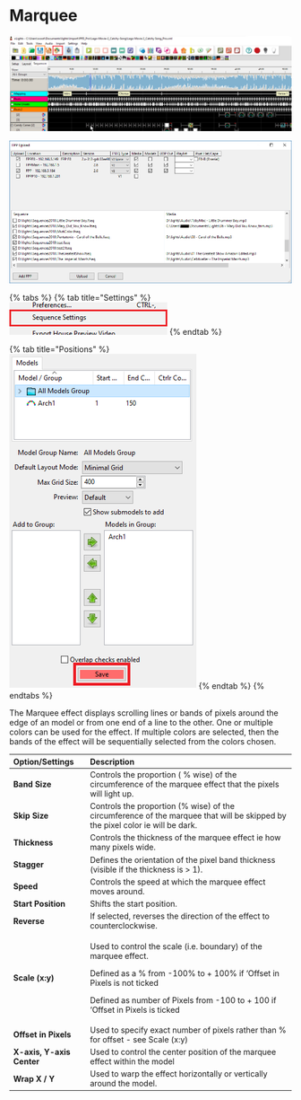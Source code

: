# Marquee

![Icon](../../.gitbook/assets/image%20%28409%29.png)

![Sequencer Grid](../../.gitbook/assets/image%20%28514%29.png)

{% tabs %}
{% tab title="Settings" %}
![](../../.gitbook/assets/image%20%28619%29.png)
{% endtab %}

{% tab title="Positions" %}
![](../../.gitbook/assets/image%20%28554%29.png)
{% endtab %}
{% endtabs %}

The Marquee effect displays scrolling lines or bands of pixels around the edge of an model or from one end of a line to the other. One or multiple colors can be used for the effect. If multiple colors are selected, then the bands of the effect will be sequentially selected from the colors chosen.

<table>
  <thead>
    <tr>
      <th style="text-align:left">Option/Settings</th>
      <th style="text-align:left">Description</th>
    </tr>
  </thead>
  <tbody>
    <tr>
      <td style="text-align:left"><b>Band Size</b>
      </td>
      <td style="text-align:left">Controls the proportion ( % wise) of the circumference of the marquee
        effect that the pixels will light up.</td>
    </tr>
    <tr>
      <td style="text-align:left"><b>Skip Size</b>
      </td>
      <td style="text-align:left">Controls the proportion (% wise) of the circumference of the marquee that
        will be skipped by the pixel color ie will be dark.</td>
    </tr>
    <tr>
      <td style="text-align:left"><b>Thickness</b>
      </td>
      <td style="text-align:left">Controls the thickness of the marquee effect ie how many pixels wide.</td>
    </tr>
    <tr>
      <td style="text-align:left"><b>Stagger</b>
      </td>
      <td style="text-align:left">Defines the orientation of the pixel band thickness (visible if the thickness
        is &gt; 1).</td>
    </tr>
    <tr>
      <td style="text-align:left"><b>Speed</b>
      </td>
      <td style="text-align:left">Controls the speed at which the marquee effect moves around.</td>
    </tr>
    <tr>
      <td style="text-align:left"><b>Start Position</b>
      </td>
      <td style="text-align:left">Shifts the start position.</td>
    </tr>
    <tr>
      <td style="text-align:left"><b>Reverse</b>
      </td>
      <td style="text-align:left">If selected, reverses the direction of the effect to counterclockwise.</td>
    </tr>
    <tr>
      <td style="text-align:left"><b>Scale (x:y)</b>
      </td>
      <td style="text-align:left">
        <p>Used to control the scale (i.e. boundary) of the marquee effect.</p>
        <p>Defined as a % from -100% to + 100% if &#x2018;Offset in Pixels is not
          ticked</p>
        <p>Defined as number of Pixels from -100 to + 100 if &#x2018;Offset in Pixels
          is ticked</p>
      </td>
    </tr>
    <tr>
      <td style="text-align:left"><b>Offset in Pixels</b>
      </td>
      <td style="text-align:left">Used to specify exact number of pixels rather than % for offset - see
        Scale (x:y)</td>
    </tr>
    <tr>
      <td style="text-align:left"><b>X-axis, Y-axis Center</b>
      </td>
      <td style="text-align:left">Used to control the center position of the marquee effect within the model</td>
    </tr>
    <tr>
      <td style="text-align:left"><b>Wrap X / Y</b>
      </td>
      <td style="text-align:left">Used to warp the effect horizontally or vertically around the model.</td>
    </tr>
  </tbody>
</table>